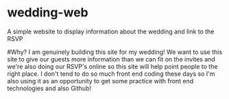 # wedding-web
A simple website to display information about the wedding and link to the RSVP

#Why?
I am genuinely building this site for my wedding! We want to use this site to give our guests more information than we can fit 
on the invites and we're also doing our RSVP's online so this site will help point people to the right place. I don't tend to do 
so much front end coding these days so I'm also using it as an opportunity to get some practice with front end technologies and 
also Github! 
